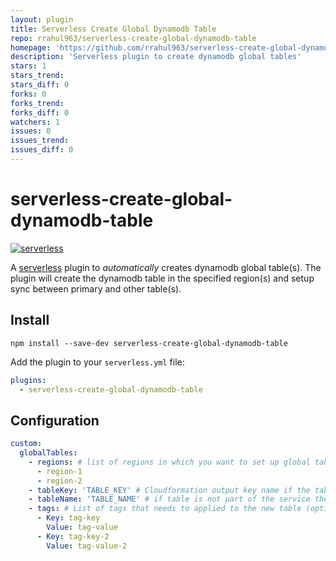 ```yaml
---
layout: plugin
title: Serverless Create Global Dynamodb Table
repo: rrahul963/serverless-create-global-dynamodb-table
homepage: 'https://github.com/rrahul963/serverless-create-global-dynamodb-table'
description: 'Serverless plugin to create dynamodb global tables'
stars: 1
stars_trend: 
stars_diff: 0
forks: 0
forks_trend: 
forks_diff: 0
watchers: 1
issues: 0
issues_trend: 
issues_diff: 0
---
```



# serverless-create-global-dynamodb-table
[![serverless](http://public.serverless.com/badges/v3.svg)](http://www.serverless.com)

A [serverless](http://www.serverless.com) plugin to _automatically_ creates dynamodb global table(s).
The plugin will create the dynamodb table in the specified region(s) and setup sync between  primary and other table(s).

## Install

`npm install --save-dev serverless-create-global-dynamodb-table`

Add the plugin to your `serverless.yml` file:

```yaml
plugins:
  - serverless-create-global-dynamodb-table
```

## Configuration

```yaml
custom:
  globalTables:
    - regions: # list of regions in which you want to set up global tables
      - region-1
      - region-2
    - tableKey: 'TABLE_KEY' # Cloudformation output key name if the table is created as part of same serverless service
    - tableName: 'TABLE_NAME' # if table is not part of the service then specify the table name. If tableKey param exists then tableName is ignored.
    - tags: # List of tags that needs to applied to the new table (optional)
      - Key: tag-key
        Value: tag-value
      - Key: tag-key-2
        Value: tag-value-2
```
